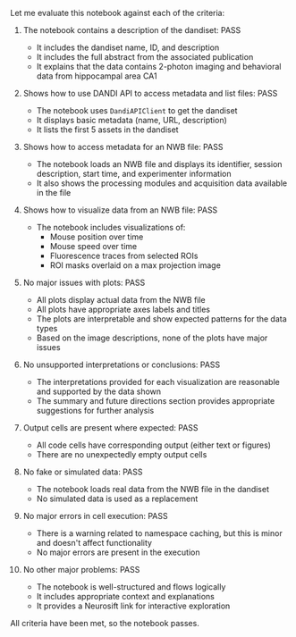 Let me evaluate this notebook against each of the criteria:

1. The notebook contains a description of the dandiset: PASS
   - It includes the dandiset name, ID, and description
   - It includes the full abstract from the associated publication
   - It explains that the data contains 2-photon imaging and behavioral data from hippocampal area CA1

2. Shows how to use DANDI API to access metadata and list files: PASS
   - The notebook uses `DandiAPIClient` to get the dandiset
   - It displays basic metadata (name, URL, description)
   - It lists the first 5 assets in the dandiset

3. Shows how to access metadata for an NWB file: PASS
   - The notebook loads an NWB file and displays its identifier, session description, start time, and experimenter information
   - It also shows the processing modules and acquisition data available in the file

4. Shows how to visualize data from an NWB file: PASS
   - The notebook includes visualizations of:
     * Mouse position over time
     * Mouse speed over time
     * Fluorescence traces from selected ROIs
     * ROI masks overlaid on a max projection image

5. No major issues with plots: PASS
   - All plots display actual data from the NWB file
   - All plots have appropriate axes labels and titles
   - The plots are interpretable and show expected patterns for the data types
   - Based on the image descriptions, none of the plots have major issues

6. No unsupported interpretations or conclusions: PASS
   - The interpretations provided for each visualization are reasonable and supported by the data shown
   - The summary and future directions section provides appropriate suggestions for further analysis

7. Output cells are present where expected: PASS
   - All code cells have corresponding output (either text or figures)
   - There are no unexpectedly empty output cells

8. No fake or simulated data: PASS
   - The notebook loads real data from the NWB file in the dandiset
   - No simulated data is used as a replacement

9. No major errors in cell execution: PASS
   - There is a warning related to namespace caching, but this is minor and doesn't affect functionality
   - No major errors are present in the execution

10. No other major problems: PASS
    - The notebook is well-structured and flows logically
    - It includes appropriate context and explanations
    - It provides a Neurosift link for interactive exploration

All criteria have been met, so the notebook passes.